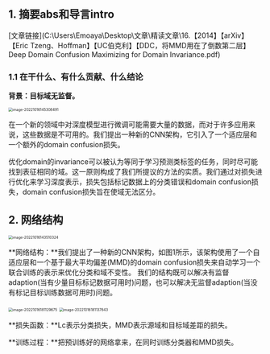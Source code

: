 ## 1. 摘要abs和导言intro

[文章链接](C:\Users\Emoaya\Desktop\文章\精读文章\16.【2014】【arXiv】【Eric Tzeng、Hoffman】【UC伯克利】【DDC，将MMD用在了倒数第二层】Deep Domain Confusion Maximizing for Domain Invariance.pdf)

### 1.1 在干什么、有什么贡献、什么结论

**背景：目标域无监督。**

<img src="D:\markdown file\截图\image-20221016145308491.png" alt="image-20221016145308491" style="zoom:50%;" />

在一个新的领域中对深度模型进行微调可能需要大量的数据，而对于许多应用来说，这些数据是不可用的。我们提出一种新的CNN架构，它引入了一个适应层和一个额外的domain confusion损失。

优化domain的invariance可以被认为等同于学习预测类标签的任务，同时尽可能找到表征相同的域。这一原则构成了我们所提议的方法的实质。我们通过对损失进行优化来学习深度表示，损失包括标记数据上的分类错误和domain confusion损失，domain confusion损失旨在使域无法区分。
## 2. 网络结构

<img src="D:\markdown file\截图\image-20221016143510324.png" alt="image-20221016143510324" style="zoom:50%;" />

**网络结构：**我们提出了一种新的CNN架构，如图1所示，该架构使用了一个自适应层和一个基于最大平均偏差(MMD)的domain confusion损失来自动学习一个联合训练的表示来优化分类和域不变性。
我们的结构既可以解决有监督adaption(当有少量目标标记数据可用时)问题，也可以解决无监督adaption(当没有标记目标训练数据可用时)问题。

<img src="D:\markdown file\截图\image-20221016181129675.png" alt="image-20221016181129675" style="zoom:50%;" />

<img src="D:\markdown file\截图\image-20221016181137643.png" alt="image-20221016181137643" style="zoom:50%;" />

**损失函数：**Lc表示分类损失，MMD表示源域和目标域差距的损失。

**训练过程：**把预训练好的网络拿来，在同时训练分类器和MMD损失。